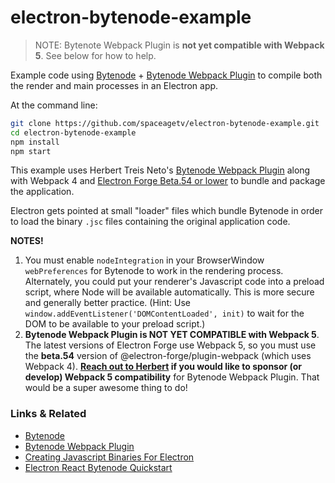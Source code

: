 # electron-bytenode-example

> NOTE: Bytenote Webpack Plugin is **not yet compatible with Webpack 5**. See below for how to help.

Example code using [Bytenode](https://github.com/OsamaAbbas/bytenode) + [Bytenode Webpack Plugin](https://github.com/herberttn/bytenode-webpack-plugin) to compile both the render and main processes in an Electron app.

At the command line:

```bash
git clone https://github.com/spaceagetv/electron-bytenode-example.git
cd electron-bytenode-example
npm install
npm start
```

This example uses Herbert Treis Neto's [Bytenode Webpack Plugin](https://github.com/herberttn/bytenode-webpack-plugin) along with Webpack 4 and [Electron Forge Beta.54 or lower](https://www.electronforge.io) to bundle and package the application.

Electron gets pointed at small "loader" files which bundle Bytenode in order to load the binary `.jsc` files containing the original application code.

**NOTES!**

1. You must enable `nodeIntegration` in your BrowserWindow `webPreferences` for Bytenode to work in the rendering process. Alternately, you could put your renderer's Javascript code into a preload script, where Node will be available automatically. This is more secure and generally better practice. (Hint: Use `window.addEventListener('DOMContentLoaded', init)` to wait for the DOM to be available to your preload script.)
2. **Bytenode Webpack Plugin is NOT YET COMPATIBLE with Webpack 5**. The latest versions of Electron Forge use Webpack 5, so you must use the **beta.54** version of @electron-forge/plugin-webpack (which uses Webpack 4). **[Reach out to Herbert](https://github.com/herberttn) if you would like to sponsor (or develop) Webpack 5 compatibility** for Bytenode Webpack Plugin. That would be a super awesome thing to do!

### Links & Related

- [Bytenode](https://github.com/OsamaAbbas/bytenode)
- [Bytenode Webpack Plugin](https://github.com/herberttn/bytenode-webpack-plugin)
- [Creating Javascript Binaries For Electron](https://www.jjeff.com/blog/2021/4/27/creating-javascript-binaries-for-electron)
- [Electron React Bytenode Quickstart](https://github.com/MetaiR/electronforge_react_bytenode_quickstart)
